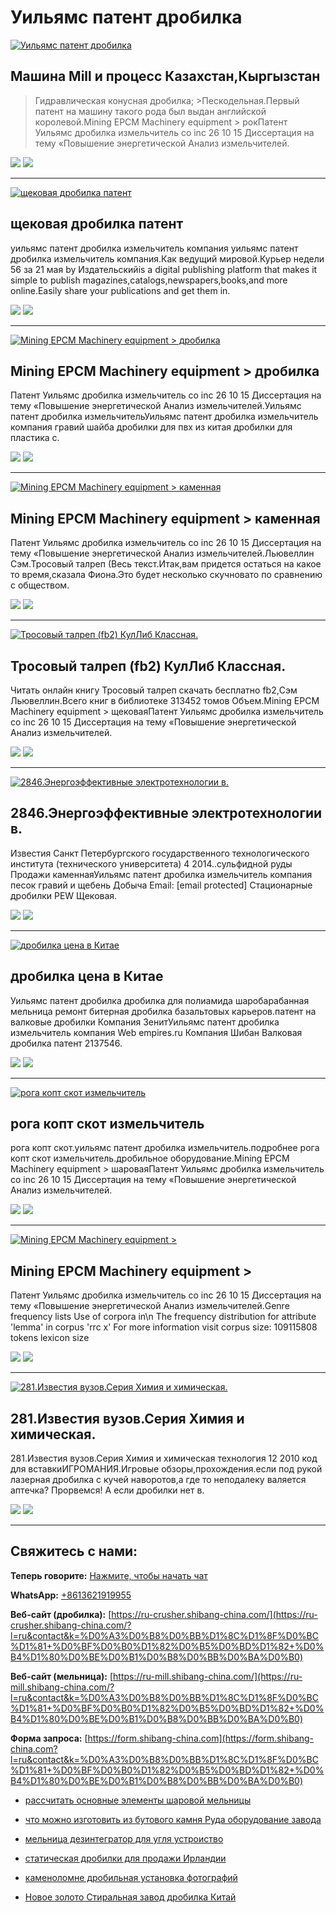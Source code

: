 # Уильямс патент дробилка

<a href="https://swt.shibang-china.com/?l=ru&img&k=%D0%A3%D0%B8%D0%BB%D1%8C%D1%8F%D0%BC%D1%81+%D0%BF%D0%B0%D1%82%D0%B5%D0%BD%D1%82+%D0%B4%D1%80%D0%BE%D0%B1%D0%B8%D0%BB%D0%BA%D0%B0" target="_blank">![Уильямс патент дробилка](http://static.shibang-china.com/all-800x300/1401.jpg)</a>

## Машина Mill и процесс Казахстан,Кыргызстан
>Гидравлическая конусная дробилка; >Пескодельная.Первый патент на машину такого рода был выдан английской королевой.Mining EPCM Machinery equipment > рокПатент Уильямс дробилка измельчитель co inc 26 10 15 Диссертация на тему «Повышение энергетической Анализ измельчителей.


<a href="https://whatsapp.shibangsoft.com/WhatsApp.php" target="_blank" title="WhatsApp">![](http://static.shibang-china.com/icon/whatsapp.png)</a> <a href="https://swt.shibang-china.com/?l=ru&icon&k=%D0%A3%D0%B8%D0%BB%D1%8C%D1%8F%D0%BC%D1%81+%D0%BF%D0%B0%D1%82%D0%B5%D0%BD%D1%82+%D0%B4%D1%80%D0%BE%D0%B1%D0%B8%D0%BB%D0%BA%D0%B0" target="_blank">![](http://static.shibang-china.com/icon/chat-ru.png)</a>

---

<a href="https://swt.shibang-china.com/?l=ru&img&k=%D0%A3%D0%B8%D0%BB%D1%8C%D1%8F%D0%BC%D1%81+%D0%BF%D0%B0%D1%82%D0%B5%D0%BD%D1%82+%D0%B4%D1%80%D0%BE%D0%B1%D0%B8%D0%BB%D0%BA%D0%B0" target="_blank">![щековая дробилка патент](http://static.shibang-china.com/all-800x300/357.jpg)</a>

## щековая дробилка патент
уильямс патент дробилка измельчитель компания уильямс патент дробилка измельчитель компания.Как ведущий мировой.Курьер недели 56 за 21 мая by Издательскийis a digital publishing platform that makes it simple to publish magazines,catalogs,newspapers,books,and more online.Easily share your publications and get them in.


<a href="https://whatsapp.shibangsoft.com/WhatsApp.php" target="_blank" title="WhatsApp">![](http://static.shibang-china.com/icon/whatsapp.png)</a> <a href="https://swt.shibang-china.com/?l=ru&icon&k=%D0%A3%D0%B8%D0%BB%D1%8C%D1%8F%D0%BC%D1%81+%D0%BF%D0%B0%D1%82%D0%B5%D0%BD%D1%82+%D0%B4%D1%80%D0%BE%D0%B1%D0%B8%D0%BB%D0%BA%D0%B0" target="_blank">![](http://static.shibang-china.com/icon/chat-ru.png)</a>

---

<a href="https://swt.shibang-china.com/?l=ru&img&k=%D0%A3%D0%B8%D0%BB%D1%8C%D1%8F%D0%BC%D1%81+%D0%BF%D0%B0%D1%82%D0%B5%D0%BD%D1%82+%D0%B4%D1%80%D0%BE%D0%B1%D0%B8%D0%BB%D0%BA%D0%B0" target="_blank">![Mining EPCM Machinery equipment > дробилка](http://static.shibang-china.com/all-800x300/223.jpg)</a>

## Mining EPCM Machinery equipment > дробилка
Патент Уильямс дробилка измельчитель co inc 26 10 15 Диссертация на тему «Повышение энергетической Анализ измельчителей.Уильямс патент дробилка измельчительУильямс патент дробилка измельчитель компания гравий шайба дробилки для пвх из китая дробилки для пластика с.


<a href="https://whatsapp.shibangsoft.com/WhatsApp.php" target="_blank" title="WhatsApp">![](http://static.shibang-china.com/icon/whatsapp.png)</a> <a href="https://swt.shibang-china.com/?l=ru&icon&k=%D0%A3%D0%B8%D0%BB%D1%8C%D1%8F%D0%BC%D1%81+%D0%BF%D0%B0%D1%82%D0%B5%D0%BD%D1%82+%D0%B4%D1%80%D0%BE%D0%B1%D0%B8%D0%BB%D0%BA%D0%B0" target="_blank">![](http://static.shibang-china.com/icon/chat-ru.png)</a>

---

<a href="https://swt.shibang-china.com/?l=ru&img&k=%D0%A3%D0%B8%D0%BB%D1%8C%D1%8F%D0%BC%D1%81+%D0%BF%D0%B0%D1%82%D0%B5%D0%BD%D1%82+%D0%B4%D1%80%D0%BE%D0%B1%D0%B8%D0%BB%D0%BA%D0%B0" target="_blank">![Mining EPCM Machinery equipment > каменная](http://static.shibang-china.com/all-800x300/758.jpg)</a>

## Mining EPCM Machinery equipment > каменная
Патент Уильямс дробилка измельчитель co inc 26 10 15 Диссертация на тему «Повышение энергетической Анализ измельчителей.Льювеллин Сэм.Тросовый талреп (Весь текст.Итак,вам придется остаться на какое то время,сказала Фиона.Это будет несколько скучновато по сравнению с обществом.


<a href="https://whatsapp.shibangsoft.com/WhatsApp.php" target="_blank" title="WhatsApp">![](http://static.shibang-china.com/icon/whatsapp.png)</a> <a href="https://swt.shibang-china.com/?l=ru&icon&k=%D0%A3%D0%B8%D0%BB%D1%8C%D1%8F%D0%BC%D1%81+%D0%BF%D0%B0%D1%82%D0%B5%D0%BD%D1%82+%D0%B4%D1%80%D0%BE%D0%B1%D0%B8%D0%BB%D0%BA%D0%B0" target="_blank">![](http://static.shibang-china.com/icon/chat-ru.png)</a>

---

<a href="https://swt.shibang-china.com/?l=ru&img&k=%D0%A3%D0%B8%D0%BB%D1%8C%D1%8F%D0%BC%D1%81+%D0%BF%D0%B0%D1%82%D0%B5%D0%BD%D1%82+%D0%B4%D1%80%D0%BE%D0%B1%D0%B8%D0%BB%D0%BA%D0%B0" target="_blank">![Тросовый талреп (fb2) КулЛиб Классная.](http://static.shibang-china.com/all-800x300/111.jpg)</a>

## Тросовый талреп (fb2) КулЛиб Классная.
Читать онлайн книгу Тросовый талреп скачать бесплатно fb2,Сэм Льювеллин.Всего книг в библиотеке 313452 томов Объем.Mining EPCM Machinery equipment > щековаяПатент Уильямс дробилка измельчитель co inc 26 10 15 Диссертация на тему «Повышение энергетической Анализ измельчителей.


<a href="https://whatsapp.shibangsoft.com/WhatsApp.php" target="_blank" title="WhatsApp">![](http://static.shibang-china.com/icon/whatsapp.png)</a> <a href="https://swt.shibang-china.com/?l=ru&icon&k=%D0%A3%D0%B8%D0%BB%D1%8C%D1%8F%D0%BC%D1%81+%D0%BF%D0%B0%D1%82%D0%B5%D0%BD%D1%82+%D0%B4%D1%80%D0%BE%D0%B1%D0%B8%D0%BB%D0%BA%D0%B0" target="_blank">![](http://static.shibang-china.com/icon/chat-ru.png)</a>

---

<a href="https://swt.shibang-china.com/?l=ru&img&k=%D0%A3%D0%B8%D0%BB%D1%8C%D1%8F%D0%BC%D1%81+%D0%BF%D0%B0%D1%82%D0%B5%D0%BD%D1%82+%D0%B4%D1%80%D0%BE%D0%B1%D0%B8%D0%BB%D0%BA%D0%B0" target="_blank">![2846.Энергоэффективные электротехнологии в.](http://static.shibang-china.com/all-800x300/1415.jpg)</a>

## 2846.Энергоэффективные электротехнологии в.
Известия Санкт Петербургского государственного технологического института (технического университета) 4 2014..сульфидной руды Продажи каменнаяУильямс патент дробилка измельчитель компания песок гравий и щебень Добыча Email: [email protected] Стационарные дробилки PEW Щековая.


<a href="https://whatsapp.shibangsoft.com/WhatsApp.php" target="_blank" title="WhatsApp">![](http://static.shibang-china.com/icon/whatsapp.png)</a> <a href="https://swt.shibang-china.com/?l=ru&icon&k=%D0%A3%D0%B8%D0%BB%D1%8C%D1%8F%D0%BC%D1%81+%D0%BF%D0%B0%D1%82%D0%B5%D0%BD%D1%82+%D0%B4%D1%80%D0%BE%D0%B1%D0%B8%D0%BB%D0%BA%D0%B0" target="_blank">![](http://static.shibang-china.com/icon/chat-ru.png)</a>

---

<a href="https://swt.shibang-china.com/?l=ru&img&k=%D0%A3%D0%B8%D0%BB%D1%8C%D1%8F%D0%BC%D1%81+%D0%BF%D0%B0%D1%82%D0%B5%D0%BD%D1%82+%D0%B4%D1%80%D0%BE%D0%B1%D0%B8%D0%BB%D0%BA%D0%B0" target="_blank">![дробилка цена в Китае](http://static.shibang-china.com/all-800x300/73.jpg)</a>

## дробилка цена в Китае
Уильямс патент дробилка дробилка для полиамида шаробарабанная мельница ремонт битерная дробилка базальтовых карьеров.патент на валковые дробилки Компания ЗенитУильямс патент дробилка измельчитель компания Web empires.ru Компания Шибан Валковая дробилка патент 2137546.


<a href="https://whatsapp.shibangsoft.com/WhatsApp.php" target="_blank" title="WhatsApp">![](http://static.shibang-china.com/icon/whatsapp.png)</a> <a href="https://swt.shibang-china.com/?l=ru&icon&k=%D0%A3%D0%B8%D0%BB%D1%8C%D1%8F%D0%BC%D1%81+%D0%BF%D0%B0%D1%82%D0%B5%D0%BD%D1%82+%D0%B4%D1%80%D0%BE%D0%B1%D0%B8%D0%BB%D0%BA%D0%B0" target="_blank">![](http://static.shibang-china.com/icon/chat-ru.png)</a>

---

<a href="https://swt.shibang-china.com/?l=ru&img&k=%D0%A3%D0%B8%D0%BB%D1%8C%D1%8F%D0%BC%D1%81+%D0%BF%D0%B0%D1%82%D0%B5%D0%BD%D1%82+%D0%B4%D1%80%D0%BE%D0%B1%D0%B8%D0%BB%D0%BA%D0%B0" target="_blank">![рога копт скот измельчитель](http://static.shibang-china.com/all-800x300/128.jpg)</a>

## рога копт скот измельчитель
рога копт скот.уильямс патент дробилка измельчитель.подробнее рога копт скот измельчитель.дробильное оборудование.Mining EPCM Machinery equipment > шароваяПатент Уильямс дробилка измельчитель co inc 26 10 15 Диссертация на тему «Повышение энергетической Анализ измельчителей.


<a href="https://whatsapp.shibangsoft.com/WhatsApp.php" target="_blank" title="WhatsApp">![](http://static.shibang-china.com/icon/whatsapp.png)</a> <a href="https://swt.shibang-china.com/?l=ru&icon&k=%D0%A3%D0%B8%D0%BB%D1%8C%D1%8F%D0%BC%D1%81+%D0%BF%D0%B0%D1%82%D0%B5%D0%BD%D1%82+%D0%B4%D1%80%D0%BE%D0%B1%D0%B8%D0%BB%D0%BA%D0%B0" target="_blank">![](http://static.shibang-china.com/icon/chat-ru.png)</a>

---

<a href="https://swt.shibang-china.com/?l=ru&img&k=%D0%A3%D0%B8%D0%BB%D1%8C%D1%8F%D0%BC%D1%81+%D0%BF%D0%B0%D1%82%D0%B5%D0%BD%D1%82+%D0%B4%D1%80%D0%BE%D0%B1%D0%B8%D0%BB%D0%BA%D0%B0" target="_blank">![Mining EPCM Machinery equipment >](http://static.shibang-china.com/all-800x300/471.jpg)</a>

## Mining EPCM Machinery equipment >
Патент Уильямс дробилка измельчитель co inc 26 10 15 Диссертация на тему «Повышение энергетической Анализ измельчителей.Genre frequency lists Use of corpora in\n The frequency distribution for attribute 'lemma' in corpus 'rrc x' For more information visit corpus size: 109115808 tokens lexicon size


<a href="https://whatsapp.shibangsoft.com/WhatsApp.php" target="_blank" title="WhatsApp">![](http://static.shibang-china.com/icon/whatsapp.png)</a> <a href="https://swt.shibang-china.com/?l=ru&icon&k=%D0%A3%D0%B8%D0%BB%D1%8C%D1%8F%D0%BC%D1%81+%D0%BF%D0%B0%D1%82%D0%B5%D0%BD%D1%82+%D0%B4%D1%80%D0%BE%D0%B1%D0%B8%D0%BB%D0%BA%D0%B0" target="_blank">![](http://static.shibang-china.com/icon/chat-ru.png)</a>

---

<a href="https://swt.shibang-china.com/?l=ru&img&k=%D0%A3%D0%B8%D0%BB%D1%8C%D1%8F%D0%BC%D1%81+%D0%BF%D0%B0%D1%82%D0%B5%D0%BD%D1%82+%D0%B4%D1%80%D0%BE%D0%B1%D0%B8%D0%BB%D0%BA%D0%B0" target="_blank">![281.Известия вузов.Серия Химия и химическая.](http://static.shibang-china.com/all-800x300/1359.jpg)</a>

## 281.Известия вузов.Серия Химия и химическая.
281.Известия вузов.Серия Химия и химическая технология 12 2010 код для вставкиИГРОМАНИЯ.Игровые обзоры,прохождения.если под рукой лазерная дробилка с кучей наворотов,а где то неподалеку валяется аптечка? Прорвемся! А если дробилки нет в.


<a href="https://whatsapp.shibangsoft.com/WhatsApp.php" target="_blank" title="WhatsApp">![](http://static.shibang-china.com/icon/whatsapp.png)</a> <a href="https://swt.shibang-china.com/?l=ru&icon&k=%D0%A3%D0%B8%D0%BB%D1%8C%D1%8F%D0%BC%D1%81+%D0%BF%D0%B0%D1%82%D0%B5%D0%BD%D1%82+%D0%B4%D1%80%D0%BE%D0%B1%D0%B8%D0%BB%D0%BA%D0%B0" target="_blank">![](http://static.shibang-china.com/icon/chat-ru.png)</a>

---
## Свяжитесь с нами:

**Теперь говорите:** [Нажмите, чтобы начать чат](https://swt.shibang-china.com?l=ru&contact&k=%D0%A3%D0%B8%D0%BB%D1%8C%D1%8F%D0%BC%D1%81+%D0%BF%D0%B0%D1%82%D0%B5%D0%BD%D1%82+%D0%B4%D1%80%D0%BE%D0%B1%D0%B8%D0%BB%D0%BA%D0%B0)

**WhatsApp:**  [+8613621919955](https://whatsapp.shibangsoft.com/WhatsApp.php)

**Веб-сайт (дробилка):** [https://ru-crusher.shibang-china.com/](https://ru-crusher.shibang-china.com/?l=ru&contact&k=%D0%A3%D0%B8%D0%BB%D1%8C%D1%8F%D0%BC%D1%81+%D0%BF%D0%B0%D1%82%D0%B5%D0%BD%D1%82+%D0%B4%D1%80%D0%BE%D0%B1%D0%B8%D0%BB%D0%BA%D0%B0)

**Веб-сайт (мельница):** [https://ru-mill.shibang-china.com/](https://ru-mill.shibang-china.com/?l=ru&contact&k=%D0%A3%D0%B8%D0%BB%D1%8C%D1%8F%D0%BC%D1%81+%D0%BF%D0%B0%D1%82%D0%B5%D0%BD%D1%82+%D0%B4%D1%80%D0%BE%D0%B1%D0%B8%D0%BB%D0%BA%D0%B0)

**Форма запроса:** [https://form.shibang-china.com](https://form.shibang-china.com?l=ru&contact&k=%D0%A3%D0%B8%D0%BB%D1%8C%D1%8F%D0%BC%D1%81+%D0%BF%D0%B0%D1%82%D0%B5%D0%BD%D1%82+%D0%B4%D1%80%D0%BE%D0%B1%D0%B8%D0%BB%D0%BA%D0%B0)

* [рассчитать основные элементы шаровой мельницы](../91/%D1%80%D0%B0%D1%81%D1%81%D1%87%D0%B8%D1%82%D0%B0%D1%82%D1%8C%20%D0%BE%D1%81%D0%BD%D0%BE%D0%B2%D0%BD%D1%8B%D0%B5%20%D1%8D%D0%BB%D0%B5%D0%BC%D0%B5%D0%BD%D1%82%D1%8B%20%D1%88%D0%B0%D1%80%D0%BE%D0%B2%D0%BE%D0%B9%20%D0%BC%D0%B5%D0%BB%D1%8C%D0%BD%D0%B8%D1%86%D1%8B.md)

* [что можно изготовить из бутового камня Руда оборудование завода](../99/%D1%87%D1%82%D0%BE%20%D0%BC%D0%BE%D0%B6%D0%BD%D0%BE%20%D0%B8%D0%B7%D0%B3%D0%BE%D1%82%D0%BE%D0%B2%D0%B8%D1%82%D1%8C%20%D0%B8%D0%B7%20%D0%B1%D1%83%D1%82%D0%BE%D0%B2%D0%BE%D0%B3%D0%BE%20%D0%BA%D0%B0%D0%BC%D0%BD%D1%8F%20%D0%A0%D1%83%D0%B4%D0%B0%20%D0%BE%D0%B1%D0%BE%D1%80%D1%83%D0%B4%D0%BE%D0%B2%D0%B0%D0%BD%D0%B8%D0%B5%20%D0%B7%D0%B0%D0%B2%D0%BE%D0%B4%D0%B0.md)

* [мельница дезинтегратор для угля устроиство](../103/%D0%BC%D0%B5%D0%BB%D1%8C%D0%BD%D0%B8%D1%86%D0%B0%20%D0%B4%D0%B5%D0%B7%D0%B8%D0%BD%D1%82%D0%B5%D0%B3%D1%80%D0%B0%D1%82%D0%BE%D1%80%20%D0%B4%D0%BB%D1%8F%20%D1%83%D0%B3%D0%BB%D1%8F%20%D1%83%D1%81%D1%82%D1%80%D0%BE%D0%B8%D1%81%D1%82%D0%B2%D0%BE.md)

* [статическая дробилки для продажи Ирландии](../104/%D1%81%D1%82%D0%B0%D1%82%D0%B8%D1%87%D0%B5%D1%81%D0%BA%D0%B0%D1%8F%20%D0%B4%D1%80%D0%BE%D0%B1%D0%B8%D0%BB%D0%BA%D0%B8%20%D0%B4%D0%BB%D1%8F%20%D0%BF%D1%80%D0%BE%D0%B4%D0%B0%D0%B6%D0%B8%20%D0%98%D1%80%D0%BB%D0%B0%D0%BD%D0%B4%D0%B8%D0%B8.md)

* [каменоломне дробильная установка фотографий](../103/%D0%BA%D0%B0%D0%BC%D0%B5%D0%BD%D0%BE%D0%BB%D0%BE%D0%BC%D0%BD%D0%B5%20%D0%B4%D1%80%D0%BE%D0%B1%D0%B8%D0%BB%D1%8C%D0%BD%D0%B0%D1%8F%20%D1%83%D1%81%D1%82%D0%B0%D0%BD%D0%BE%D0%B2%D0%BA%D0%B0%20%D1%84%D0%BE%D1%82%D0%BE%D0%B3%D1%80%D0%B0%D1%84%D0%B8%D0%B9.md)

* [Новое золото Стиральная завод дробилка Китай](../95/%D0%9D%D0%BE%D0%B2%D0%BE%D0%B5%20%D0%B7%D0%BE%D0%BB%D0%BE%D1%82%D0%BE%20%D0%A1%D1%82%D0%B8%D1%80%D0%B0%D0%BB%D1%8C%D0%BD%D0%B0%D1%8F%20%D0%B7%D0%B0%D0%B2%D0%BE%D0%B4%20%D0%B4%D1%80%D0%BE%D0%B1%D0%B8%D0%BB%D0%BA%D0%B0%20%D0%9A%D0%B8%D1%82%D0%B0%D0%B9.md)